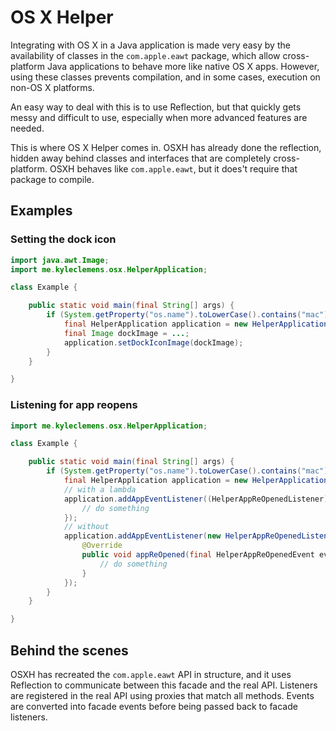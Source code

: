 # OS X Helper

Integrating with OS X in a Java application is made very easy by the availability of classes in the `com.apple.eawt`
package, which allow cross-platform Java applications to behave more like native OS X apps. However, using these classes
prevents compilation, and in some cases, execution on non-OS X platforms.

An easy way to deal with this is to use Reflection, but that quickly gets messy and difficult to use, especially when
more advanced features are needed.

This is where OS X Helper comes in. OSXH has already done the reflection, hidden away behind classes and interfaces that
are completely cross-platform. OSXH behaves like `com.apple.eawt`, but it does't require that package to compile.

## Examples

### Setting the dock icon

```java
import java.awt.Image;
import me.kyleclemens.osx.HelperApplication;

class Example {

    public static void main(final String[] args) {
        if (System.getProperty("os.name").toLowerCase().contains("mac")) {
            final HelperApplication application = new HelperApplication();
            final Image dockImage = ...;
            application.setDockIconImage(dockImage);
        }
    }

}
```

### Listening for app reopens

```java
import me.kyleclemens.osx.HelperApplication;

class Example {

    public static void main(final String[] args) {
        if (System.getProperty("os.name").toLowerCase().contains("mac")) {
            final HelperApplication application = new HelperApplication();
            // with a lambda
            application.addAppEventListener((HelperAppReOpenedListener) event -> {
                // do something
            });
            // without
            application.addAppEventListener(new HelperAppReOpenedListener() {
                @Override
                public void appReOpened(final HelperAppReOpenedEvent event) {
                    // do something
                }
            });
        }
    }

}
```

## Behind the scenes

OSXH has recreated the `com.apple.eawt` API in structure, and it uses Reflection to communicate between this facade and
the real API. Listeners are registered in the real API using proxies that match all methods. Events are converted into
facade events before being passed back to facade listeners.
